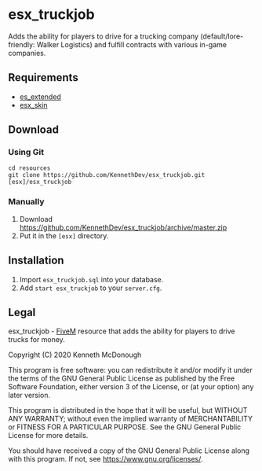 # esx_truckjob
Adds the ability for players to drive for a trucking company (default/lore-friendly: Walker Logistics) and fulfill contracts with various in-game companies.

## Requirements
* [es_extended](https://github.com/ESX-Org/es_extended)
* [esx_skin](https://github.com/ESX-Org/esx_skin)

## Download

### Using Git
```
cd resources
git clone https://github.com/KennethDev/esx_truckjob.git [esx]/esx_truckjob
```

### Manually
1. Download https://github.com/KennethDev/esx_truckjob/archive/master.zip
2. Put it in the `[esx]` directory.

## Installation
1. Import `esx_truckjob.sql` into your database.
2. Add `start esx_truckjob` to your `server.cfg`.

## Legal
esx_truckjob - [FiveM](https://fivem.net) resource that adds the ability for players to drive trucks for money.

Copyright (C) 2020 Kenneth McDonough

This program is free software: you can redistribute it and/or modify
it under the terms of the GNU General Public License as published by
the Free Software Foundation, either version 3 of the License, or
(at your option) any later version.

This program is distributed in the hope that it will be useful,
but WITHOUT ANY WARRANTY; without even the implied warranty of
MERCHANTABILITY or FITNESS FOR A PARTICULAR PURPOSE.  See the
GNU General Public License for more details.

You should have received a copy of the GNU General Public License
along with this program.  If not, see <https://www.gnu.org/licenses/>.
